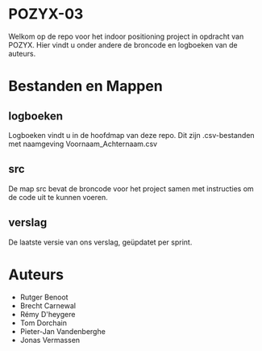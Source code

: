 POZYX-03
===========
Welkom op de repo voor het indoor positioning project in opdracht van POZYX. Hier vindt u onder andere de broncode en logboeken van de auteurs.


Bestanden en Mappen
========

logboeken
------
Logboeken vindt u in de hoofdmap van deze repo. Dit zijn .csv-bestanden met naamgeving Voornaam_Achternaam.csv

src
------
De map src bevat de broncode voor het project samen met instructies om de code uit te kunnen voeren.

verslag
------
De laatste versie van ons verslag, geüpdatet per sprint.

Auteurs
============

* Rutger Benoot
* Brecht Carnewal
* Rémy D'heygere
* Tom Dorchain
* Pieter-Jan Vandenberghe
* Jonas Vermassen
